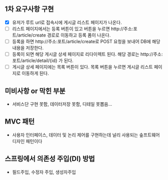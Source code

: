 ## 1차 요구사항 구현
- [x] 유저가 루트 url로 접속시에 게시글 리스트 페이지가 나온다.
- [ ] 리스트 페이지에서는 등록 버튼이 있고 버튼을 누르면 http://주소:포트/article/create 경로로 이동하고 등록 폼이 나온다.
- [ ] 등록을 하면 http://주소:포트/article/create로 POST 요청을 보내어 DB에 해당 내용을 저장한다.
- [ ] 등록이 되면 해당 게시글 상세 페이지로 리다이렉트 된다. 해당 경로는 http://주소:포트/article/detail/{id} 가 된다.
- [ ] 게시글 상세 페이지에는 목록 버튼이 있다. 목록 버튼을 누르면 게시글 리스트 페이지로 이동하게 된다.

## 미비사항 or 막힌 부분
- 서비스단 구현 못함, 데이터저장 못함, 디테일 못뽑음...

## MVC 패턴
- 사용자 인터페이스, 데이터 및 논리 제어를 구현하는데 널리 사용되는 솦프트웨어 디자인 패턴이다

## 스프링에서 의존성 주입(DI) 방법
- 필드주입, 수정자 주입, 생성자주입